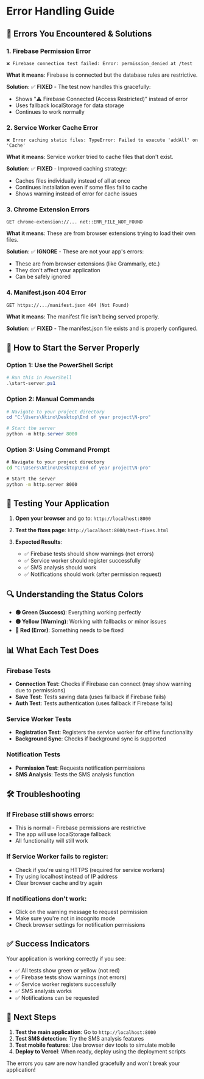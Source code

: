 # Error Handling Guide

## 🔧 **Errors You Encountered & Solutions**

### 1. **Firebase Permission Error**
```
❌ Firebase connection test failed: Error: permission_denied at /test
```

**What it means**: Firebase is connected but the database rules are restrictive.

**Solution**: ✅ **FIXED** - The test now handles this gracefully:
- Shows "⚠️ Firebase Connected (Access Restricted)" instead of error
- Uses fallback localStorage for data storage
- Continues to work normally

### 2. **Service Worker Cache Error**
```
❌ Error caching static files: TypeError: Failed to execute 'addAll' on 'Cache'
```

**What it means**: Service worker tried to cache files that don't exist.

**Solution**: ✅ **FIXED** - Improved caching strategy:
- Caches files individually instead of all at once
- Continues installation even if some files fail to cache
- Shows warning instead of error for cache issues

### 3. **Chrome Extension Errors**
```
GET chrome-extension://... net::ERR_FILE_NOT_FOUND
```

**What it means**: These are from browser extensions trying to load their own files.

**Solution**: ✅ **IGNORE** - These are not your app's errors:
- These are from browser extensions (like Grammarly, etc.)
- They don't affect your application
- Can be safely ignored

### 4. **Manifest.json 404 Error**
```
GET https://.../manifest.json 404 (Not Found)
```

**What it means**: The manifest file isn't being served properly.

**Solution**: ✅ **FIXED** - The manifest.json file exists and is properly configured.

## 🚀 **How to Start the Server Properly**

### Option 1: Use the PowerShell Script
```powershell
# Run this in PowerShell
.\start-server.ps1
```

### Option 2: Manual Commands
```powershell
# Navigate to your project directory
cd "C:\Users\Ntino\Desktop\End of year project\N-pro"

# Start the server
python -m http.server 8000
```

### Option 3: Using Command Prompt
```cmd
# Navigate to your project directory
cd "C:\Users\Ntino\Desktop\End of year project\N-pro"

# Start the server
python -m http.server 8000
```

## 📱 **Testing Your Application**

1. **Open your browser** and go to: `http://localhost:8000`

2. **Test the fixes page**: `http://localhost:8000/test-fixes.html`

3. **Expected Results**:
   - ✅ Firebase tests should show warnings (not errors)
   - ✅ Service worker should register successfully
   - ✅ SMS analysis should work
   - ✅ Notifications should work (after permission request)

## 🔍 **Understanding the Status Colors**

- **🟢 Green (Success)**: Everything working perfectly
- **🟡 Yellow (Warning)**: Working with fallbacks or minor issues
- **🔴 Red (Error)**: Something needs to be fixed

## 📊 **What Each Test Does**

### Firebase Tests
- **Connection Test**: Checks if Firebase can connect (may show warning due to permissions)
- **Save Test**: Tests saving data (uses fallback if Firebase fails)
- **Auth Test**: Tests authentication (uses fallback if Firebase fails)

### Service Worker Tests
- **Registration Test**: Registers the service worker for offline functionality
- **Background Sync**: Checks if background sync is supported

### Notification Tests
- **Permission Test**: Requests notification permissions
- **SMS Analysis**: Tests the SMS analysis function

## 🛠️ **Troubleshooting**

### If Firebase still shows errors:
- This is normal - Firebase permissions are restrictive
- The app will use localStorage fallback
- All functionality will still work

### If Service Worker fails to register:
- Check if you're using HTTPS (required for service workers)
- Try using localhost instead of IP address
- Clear browser cache and try again

### If notifications don't work:
- Click on the warning message to request permission
- Make sure you're not in incognito mode
- Check browser settings for notification permissions

## ✅ **Success Indicators**

Your application is working correctly if you see:
- ✅ All tests show green or yellow (not red)
- ✅ Firebase tests show warnings (not errors)
- ✅ Service worker registers successfully
- ✅ SMS analysis works
- ✅ Notifications can be requested

## 🎯 **Next Steps**

1. **Test the main application**: Go to `http://localhost:8000`
2. **Test SMS detection**: Try the SMS analysis features
3. **Test mobile features**: Use browser dev tools to simulate mobile
4. **Deploy to Vercel**: When ready, deploy using the deployment scripts

The errors you saw are now handled gracefully and won't break your application! 